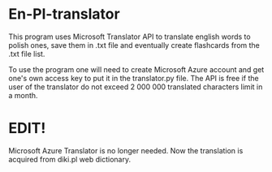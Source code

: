 # En-Pl-translator
This program uses Microsoft Translator API to translate english words to polish ones, save them in .txt file and eventually create flashcards from the .txt file list.

To use the program one will need to create Microsoft Azure account and get one's own access key to put it in the translator.py file. The API is free if the user of the translator do not exceed 2 000 000 translated characters limit in a month. 

# EDIT!
Microsoft Azure Translator is no longer needed. Now the translation is acquired from diki.pl web dictionary.
